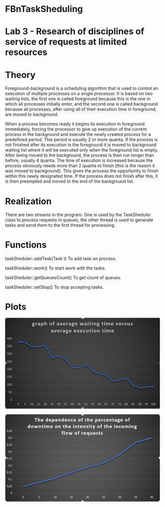 # FBnTaskSheduling

# Lab 3 - Research of disciplines of service of requests at limited resources
# Theory
Foreground-background is a scheduling algorithm that is used to control an execution of multiple processes on a single processor. It is based on two waiting lists, the first one is called foreground because this is the one in which all processes initially enter, and the second one is called background because all processes, after using all of their execution time in foreground, are moved to background.

When a process becomes ready it begins its execution in foreground immediately, forcing the processor to give up execution of the current process in the background and execute the newly created process for a predefined period. This period is usually 2 or more quanta. If the process is not finished after its execution in the foreground it is moved to background waiting list where it will be executed only when the foreground list is empty. After being moved to the background, the process is then run longer than before, usually 4 quanta. The time of execution is increased because the process obviously needs more than 2 quanta to finish (this is the reason it was moved to background). This gives the process the opportunity to finish within this newly designated time. If the process does not finish after this, it is then preempted and moved to the end of the background list.

# Realization

There are two streams in the program. One is used by the TaskSheduler class to process requests in queues, the other thread is used to generate tasks and send them to the first thread for processing.

# Functions 
taskSheduler::addTask(Task t)
To add task on process.

taskSheduler::work()
To start work with the tasks.

taskSheduler::getQueuesCount()
To get count of queues.

taskSheduler::setStop()
To stop accepting tasks.

# Plots

![Plot1](https://github.com/Andrey2102/FBnTaskSheduling/blob/main/%D0%97%D0%B0%D0%BF%D0%B8%D1%81%D0%B0%D1%82%D0%B8.PNG)

![Plot2](https://github.com/Andrey2102/FBnTaskSheduling/blob/main/Plot2.PNG)


















